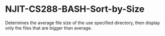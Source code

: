 # NJIT-CS288-BASH-Sort-by-Size

Determines the average file size of the use specified directory, then display only the files that are bigger than average.
